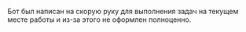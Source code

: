 Бот был написан на скорую руку для выполнения задач на текущем месте работы и из-за этого не оформлен полноценно.
